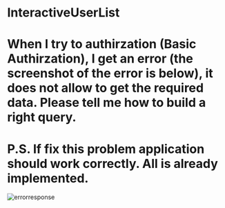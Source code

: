# InteractiveUserList

# When I try to authirzation (Basic Authirzation), I get an error (the screenshot of the error is below), it does not allow to get the required data. Please tell me how to build a right query. 
# P.S. If fix this problem application should work correctly. All is already implemented.

![errorresponse](https://user-images.githubusercontent.com/31958680/31941875-13c16f02-b8cc-11e7-919a-181c809c864f.png)

